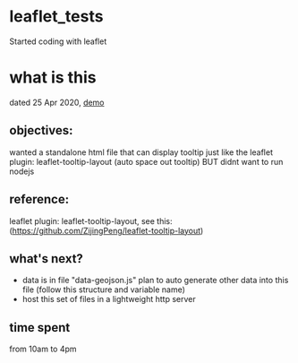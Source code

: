 # leaflet_tests
Started coding with leaflet

# what is this
dated 25 Apr 2020, [demo](https://lsorling.github.io/leaflet_tests/test.htm)

## objectives:
wanted a standalone html file that can display tooltip just like the leaflet plugin: leaflet-tooltip-layout (auto space out tooltip)
BUT didnt want to run nodejs

## reference:
leaflet plugin: leaflet-tooltip-layout, see this: (https://github.com/ZijingPeng/leaflet-tooltip-layout)

## what's next?
* data is in file "data-geojson.js"
plan to auto generate other data into this file (follow this structure and variable name)
* host this set of files in a lightweight http server

## time spent
from 10am to 4pm
